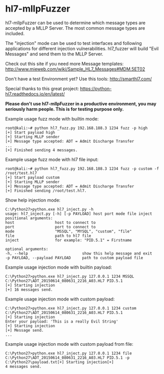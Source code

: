 # hl7-mllpFuzzer

hl7-mllpFuzzer can be used to determine which message types are accepted by a MLLP Server. The most common message types are included.

The "injection" mode can be used to test interfaces and following applications for different injection vulnerabilities.
hl7_fuzzer will build "Evil Messages" and send them to the MLLP Server.

Check out this site if you need more Message templates:
http://www.mieweb.com/wiki/Sample_HL7_Messages#MDM.5ET02

Don't have a test Environment yet? Use this tools:
http://smarthl7.com/

Special thanks to this great project:
https://python-hl7.readthedocs.io/en/latest/

**Please don't use hl7-mllpFuzzer in a productive environment, you may seriously harm people. This is for testing purpose only.**

Example usage fuzz mode with builtin mode:
```
root@kali:~# python hl7_fuzz.py 192.168.188.3 1234 fuzz -p high
[+] Start payload high
[+] Starting MLLP sender
[+] Message type accepted: ADT = Admit Discharge Transfer
...
[+] Finished sending 4 messages.
```


Example usage fuzz mode with hl7 file input:
```
root@kali:~# python hl7_fuzz.py 192.168.188.3 1234 fuzz -p custom -f /root/test.hl7
[+] Start payload custom
[+] Starting MLLP sender
[+] Message type accepted: ADT = Admit Discharge Transfer
[+] Finished sending /root/test.hl7.
```

Show help injection mode:
```
C:\Python27>python.exe hl7_inject.py -h
usage: hl7_inject.py [-h] [-p PAYLOAD] host port mode file inject
positional arguments: 
host                  host to connect to  
port                  port to connect to  
mode                  "MSSQL", "MYSQL", "custom", "file" 
file                  path to hl7 file 
inject                for example: "PID.5.1" = Firstname

optional arguments:  
-h, --help                        show this help message and exit  
-p PAYLOAD, --payload PAYLOAD     path to custom payload file
```

Example usage injection mode with builtin payload:
```
C:\Python27>python.exe hl7_inject.py 127.0.0.1 1234 MSSQL C:\Python27\ADT_20150614_080631_2216_A03.HL7 PID.5.1
[+] Starting injection
[+] 16 messages send.
```

Example usage injection mode with custom payload:
```
C:\Python27>python.exe hl7_inject.py 127.0.0.1 1234 custom C:\Python27\ADT_20150614_080631_2216_A03.HL7 PID.5.1
[+] Starting injection
Enter your payload: 'This is a really Evil String'
[+] Starting injection
[+] Message send.
...
```

Example usage injection mode with custom payload from file:
```
C:\Python27>python.exe hl7_inject.py 127.0.0.1 1234 file C:\Python27\ADT_20150614_080631_2216_A03.HL7 PID.5.1 -p C:\Python27\payload.txt[+] Starting injection[+] 
4 messages send.
```
